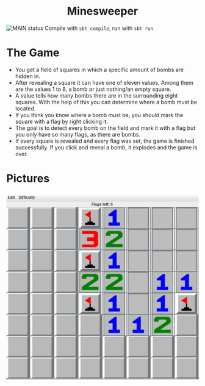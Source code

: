 <p align="center">
  <h1 align="center">Minesweeper</h1>
</p>

  ![MAIN status](https://github.com/sebastianillges/Minesweeper/actions/workflows/scala.yml/badge.svg)
  Compile with `sbt compile`, run with `sbt run`

# The Game
* You get a field of squares in which a specific amount of bombs are hidden in.
* After revealing a square it can have one of eleven values. Among them are the values 1 to 8, a bomb or just nothing/an empty square.
* A value tells how many bombs there are in the surrounding eight squares. With the help of this you can determine where a bomb must be located.
* If you think you know where a bomb must be, you should mark the square with a flag by right clicking it.
* The goal is to detect every bomb on the field and mark it with a flag but you only have so many flags, as there are bombs.
* If every square is revealed and every flag was set, the game is finished successfully. If you click and reveal a bomb, it explodes and the game is over.

# Pictures
  ![alt text](src/main/resources/readmePictures/Minesweeper-showcase.png)<br/>
